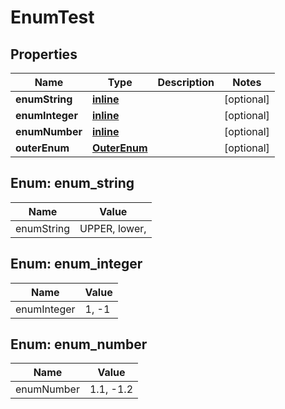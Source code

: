 # EnumTest

## Properties
Name | Type | Description | Notes
------------ | ------------- | ------------- | -------------
**enumString** | [**inline**](#EnumStringEnum) |  |  [optional]
**enumInteger** | [**inline**](#EnumIntegerEnum) |  |  [optional]
**enumNumber** | [**inline**](#EnumNumberEnum) |  |  [optional]
**outerEnum** | [**OuterEnum**](OuterEnum.md) |  |  [optional]

<a name="EnumStringEnum"></a>
## Enum: enum_string
Name | Value
---- | -----
enumString | UPPER, lower, 

<a name="EnumIntegerEnum"></a>
## Enum: enum_integer
Name | Value
---- | -----
enumInteger | 1, -1

<a name="EnumNumberEnum"></a>
## Enum: enum_number
Name | Value
---- | -----
enumNumber | 1.1, -1.2
